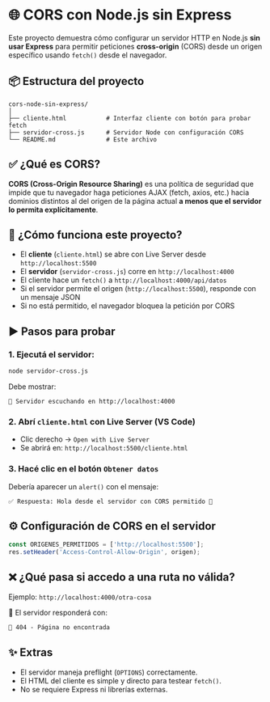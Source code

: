 # 🌐 CORS con Node.js sin Express

Este proyecto demuestra cómo configurar un servidor HTTP en Node.js **sin usar Express** para permitir peticiones **cross-origin** (CORS) desde un origen específico usando `fetch()` desde el navegador.

## 📦 Estructura del proyecto

```
cors-node-sin-express/
│
├── cliente.html           # Interfaz cliente con botón para probar fetch
├── servidor-cross.js      # Servidor Node con configuración CORS
└── README.md              # Este archivo
```

## ✅ ¿Qué es CORS?

**CORS (Cross-Origin Resource Sharing)** es una política de seguridad que impide que tu navegador haga peticiones AJAX (fetch, axios, etc.) hacia dominios distintos al del origen de la página actual **a menos que el servidor lo permita explícitamente**.

## 🚀 ¿Cómo funciona este proyecto?

- El **cliente** (`cliente.html`) se abre con Live Server desde `http://localhost:5500`
- El **servidor** (`servidor-cross.js`) corre en `http://localhost:4000`
- El cliente hace un `fetch()` a `http://localhost:4000/api/datos`
- Si el servidor permite el origen (`http://localhost:5500`), responde con un mensaje JSON
- Si no está permitido, el navegador bloquea la petición por CORS

## ▶️ Pasos para probar

### 1. Ejecutá el servidor:

```bash
node servidor-cross.js
```

Debe mostrar:

```
🚀 Servidor escuchando en http://localhost:4000
```

### 2. Abrí `cliente.html` con Live Server (VS Code)

- Clic derecho → `Open with Live Server`
- Se abrirá en: `http://localhost:5500/cliente.html`

### 3. Hacé clic en el botón `Obtener datos`

Debería aparecer un `alert()` con el mensaje:

```
✅ Respuesta: Hola desde el servidor con CORS permitido 👋
```

## ⚙️ Configuración de CORS en el servidor

```js
const ORIGENES_PERMITIDOS = ['http://localhost:5500'];
res.setHeader('Access-Control-Allow-Origin', origen);
```

## ❌ ¿Qué pasa si accedo a una ruta no válida?

Ejemplo: `http://localhost:4000/otra-cosa`

🔁 El servidor responderá con:

```html
🚫 404 - Página no encontrada
```

## ✨ Extras

- El servidor maneja preflight (`OPTIONS`) correctamente.
- El HTML del cliente es simple y directo para testear `fetch()`.
- No se requiere Express ni librerías externas.
